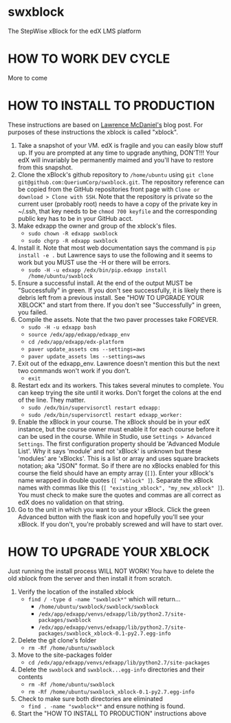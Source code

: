 # swxblock
The StepWise xBlock for the edX LMS platform

# HOW TO WORK DEV CYCLE
More to come

# HOW TO INSTALL TO PRODUCTION
These instructions are based on [Lawrence McDaniel's](https://blog.lawrencemcdaniel.com/how-to-install-an-xblock/ "How to Install and xBlock") blog post.  For purposes of these instructions the xblock is called "xblock".
1. Take a snapshot of your VM.  edX is fragile and you can easily blow stuff up.  If you are prompted at any time to upgrade anything, DON'T!!!  Your edX will invariably be permanently maimed and you'll have to restore from this snapshot.
2. Clone the xBlock's github repository to `/home/ubuntu` using `git clone git@github.com:QueriumCorp/swxblock.git`.  The repository reference can be copied from the GitHub repositories front page with `Clone or download > Clone with SSH`.  Note that the repository is private so the current user (probably root) needs to have a copy of the private key in ~/.ssh, that key needs to be `chmod 700 keyfile` and the corresponding public key has to be in your GitHub acct.
3. Make edxapp the owner and group of the xblock's files.
   * `sudo chown -R edxapp swxblock`
   * `sudo chgrp -R edxapp swxblock`
4. Install it.  Note that most web documentation says the command is `pip install -e .` but Lawrence says to use the following and it seems to work but you MUST use the -H or there will be errors.
   * `sudo -H -u edxapp /edx/bin/pip.edxapp install /home/ubuntu/swxblock`
5. Ensure a successful install. At the end of the output MUST be "Successfully" in green.  If you don't see successfully, it is likely there is debris left from a previous install.  See "HOW TO UPGRADE YOUR XBLOCK" and start from there.  If you don't see "Successfully" in green, you failed.
6. Compile the assets.  Note that the two paver processes take FOREVER.
   * `sudo -H -u edxapp bash`
   * `source /edx/app/edxapp/edxapp_env`
   * `cd /edx/app/edxapp/edx-platform`
   * `paver update_assets cms --settings=aws`
   * `paver update_assets lms --settings=aws`
7. Exit out of the edxapp_env.  Lawrence doesn't mention this but the next two commands won't work if you don't.
   * `exit`
8. Restart edx and its workers.  This takes several minutes to complete.  You can keep trying the site until it works. Don't forget the colons at the end of the line.  They matter.
   * `sudo /edx/bin/supervisorctl restart edxapp:`
   * `sudo /edx/bin/supervisorctl restart edxapp_worker:`
9. Enable the xBlock in your course. The xBlock should be in your edX instance, but the course owner must enable it for each course before it can be used in the course.  While in Studio, use `Settings > Advanced Settings`.  The first configuration property should be 'Advanced Module List'.  Why it says 'module' and not 'xBlock' is unknown but these 'modules' are 'xBlocks'.  This is a list or array and uses square brackets notation; aka "JSON" format.  So if there are no xBlocks enabled for this course the field should have an empty array (`[]`).  Enter your xBlock's name wrapped in double quotes (`[ "xblock" ]`).  Separate the xBlock names with commas like this (`[ "existing_xblock", "my_new_xblock" ]`).  You must check to make sure the quotes and commas are all correct as edX does no validation on that string.
10. Go to the unit in which you want to use your xBlock.  Click the green Advanced button with the flask icon and hopefully you'll see your xBlock.  If you don't, you're probably screwed and will have to start over.
# HOW TO UPGRADE YOUR XBLOCK
Just running the install process WILL NOT WORK!  You have to delete the old xblock from the server and then install it from scratch.
1. Verify the location of the installed xblock
   * `find / -type d -name "swxblock*"` which will return...
      * `/home/ubuntu/swxblock/swxblock/swxblock`
      * `/edx/app/edxapp/venvs/edxapp/lib/python2.7/site-packages/swxblock`
      * `/edx/app/edxapp/venvs/edxapp/lib/python2.7/site-packages/swxblock_xblock-0.1-py2.7.egg-info`
2. Delete the git clone's folder
   * `rm -Rf /home/ubuntu/swxblock`
3. Move to the site-packages folder
   * `cd /edx/app/edxapp/venvs/edxapp/lib/python2.7/site-packages`
4. Delete the `swxblock` and `swxblock...egg-info` directories and their contents
   * `rm -Rf /home/ubuntu/swxblock`
   * `rm -Rf /home/ubuntu/swxblock_xblock-0.1-py2.7.egg-info`
5. Check to make sure both directories are eliminated
   * `find . -name "swxblock*"` and ensure nothing is found.
6. Start the "HOW TO INSTALL TO PRODUCTION" instructions above

